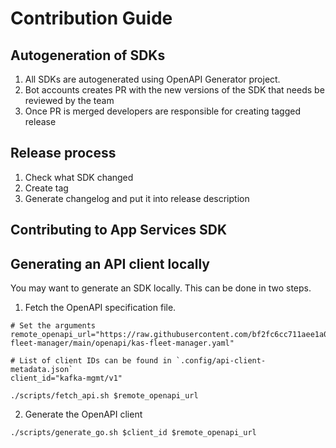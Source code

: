 # Contribution Guide

## Autogeneration of SDKs

1. All SDKs are autogenerated using OpenAPI Generator project.
2. Bot accounts creates PR with the new versions of the SDK that needs be reviewed by the team
3. Once PR is merged developers are responsible for creating tagged release 


## Release process

1. Check what SDK changed
2. Create tag
3. Generate changelog and put it into release description

## Contributing to App Services SDK

## Generating an API client locally

You may want to generate an SDK locally. This can be done in two steps.

1. Fetch the OpenAPI specification file.

```shell
# Set the arguments
remote_openapi_url="https://raw.githubusercontent.com/bf2fc6cc711aee1a0c2a/kas-fleet-manager/main/openapi/kas-fleet-manager.yaml"

# List of client IDs can be found in `.config/api-client-metadata.json`
client_id="kafka-mgmt/v1"

./scripts/fetch_api.sh $remote_openapi_url
```

2. Generate the OpenAPI client

```shell
./scripts/generate_go.sh $client_id $remote_openapi_url
```